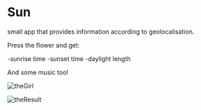 # Sun

small app that provides information according to geolocalisation.

Press the flower and get:

-sunrise time
-sunset time
-daylight length

And some music too!



![theGirl](https://user-images.githubusercontent.com/71543496/213727475-de3db2a7-0785-494b-9fba-6cd4e59dfe64.png)

![theResult](https://user-images.githubusercontent.com/71543496/213727487-f9b1f699-f24d-44bc-9a99-35b854384aa9.png)
